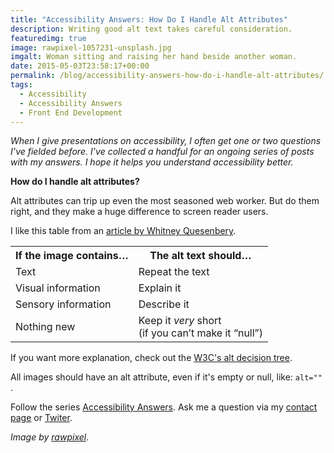```yaml
---
title: "Accessibility Answers: How Do I Handle Alt Attributes"
description: Writing good alt text takes careful consideration.
featuredimg: true
image: rawpixel-1057231-unsplash.jpg
imgalt: Woman sitting and raising her hand beside another woman.
date: 2015-05-03T23:58:17+00:00
permalink: /blog/accessibility-answers-how-do-i-handle-alt-attributes/
tags:
  - Accessibility
  - Accessibility Answers
  - Front End Development
---
```


_When I give presentations on accessibility, I often get one or two questions I’ve fielded before. I’ve collected a handful for an ongoing series of posts with my answers. I hope it helps you understand accessibility better._

**How do I handle alt attributes?**

Alt attributes can trip up even the most seasoned web worker. But do them right, and they make a huge difference to screen reader users.

I like this table from an [article by Whitney Quesenbery](http://uxpamagazine.org/make-your-presentations-accessible/).


<table>
<tr>
<th scope="col">
<strong>If the image contains…</strong>
</th>

<th scope="col">
<strong>The alt text should…</strong>
</th>
</tr>

<tr>
<td>
Text
</td>

<td>
Repeat the text
</td>
</tr>

<tr>
<td>
Visual information
</td>

<td>
Explain it
</td>
</tr>

<tr>
<td>
Sensory information
</td>

<td>
Describe it
</td>
</tr>

<tr>
<td>
Nothing new
</td>

<td>
Keep it <em>very</em> short<br /> (if you can’t make it “null”)
</td>
</tr>
</table>

If you want more explanation, check out the [W3C's alt decision tree](http://www.w3.org/WAI/tutorials/images/decision-tree/).

All images should have an alt attribute, even if it's empty or null, like: `alt=""` .

Follow the series [Accessibility Answers](/tag/accessibility-answers/). Ask me a question via my [contact page](/contact/) or [Twiter](https://twitter.com/DavidAKennedy).

_Image by [rawpixel](https://unsplash.com/photos/Gx_o9dbqf34t)_.
